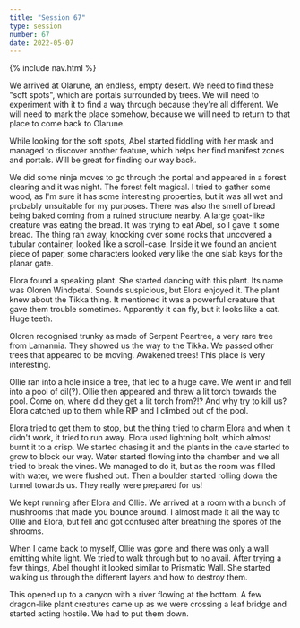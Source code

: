 ```yaml
---
title: "Session 67"
type: session
number: 67
date: 2022-05-07
---
```


{% include nav.html %}

We arrived at Olarune, an endless, empty desert. We need to find these "soft spots", which are portals surrounded by trees. We will need to experiment with it to find a way through because they're all different. We will need to mark the place somehow, because we will need to return to that place to come back to Olarune.

While looking for the soft spots, Abel started fiddling with her mask and managed to discover another feature, which helps her find manifest zones and portals. Will be great for finding our way back.

We did some ninja moves to go through the portal and appeared in a forest clearing and it was night. The forest felt magical. I tried to gather some wood, as I'm sure it has some interesting properties, but it was all wet and probably unsuitable for my purposes. There was also the smell of bread being baked coming from a ruined structure nearby. A large goat-like creature was eating the bread. It was trying to eat Abel, so I gave it some bread. The thing ran away, knocking over some rocks that uncovered a tubular container, looked like a scroll-case. Inside it we found an ancient piece of paper, some characters looked very like the one slab keys for the planar gate.

Elora found a speaking plant. She started dancing with this plant. Its name was Oloren Windpetal. Sounds suspicious, but Elora enjoyed it. The plant knew about the Tikka thing. It mentioned it was a powerful creature that gave them trouble sometimes. Apparently it can fly, but it looks like a cat. Huge teeth.

Oloren recognised trunky as made of Serpent Peartree, a very rare tree from Lamannia. They showed us the way to the Tikka. We passed other trees that appeared to be moving. Awakened trees! This place is very interesting.

Ollie ran into a hole inside a tree, that led to a huge cave. We went in and fell into a pool of oil(?). Ollie then appeared and threw a lit torch towards the pool. Come on, where did they get a lit torch from?!? And why try to kill us? Elora catched up to them while RIP and I climbed out of the pool.

Elora tried to get them to stop, but the thing tried to charm Elora and when it didn't work, it tried to run away. Elora used lightning bolt, which almost burnt it to a crisp. We started chasing it and the plants in the cave started to grow to block our way. Water started flowing into the chamber and we all tried to break the vines. We managed to do it, but as the room was filled with water, we were flushed out. Then a boulder started rolling down the tunnel towards us. They really were prepared for us!

We kept running after Elora and Ollie. We arrived at a room with a bunch of mushrooms that made you bounce around. I almost made it all the way to Ollie and Elora, but fell and got confused after breathing the spores of the shrooms.

When I came back to myself, Ollie was gone and there was only a wall emitting white light. We tried to walk through but to no avail. After trying a few things, Abel thought it looked similar to Prismatic Wall. She started walking us through the different layers and how to destroy them.

This opened up to a canyon with a river flowing at the bottom. A few dragon-like plant creatures came up as we were crossing a leaf bridge and started acting hostile. We had to put them down.